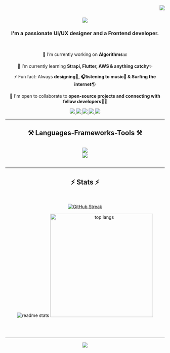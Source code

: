 <img align="right" src="https://visitor-badge.laobi.icu/badge?page_id=asare4u.asare4u" />

<h1 align="center">
    <img src="https://readme-typing-svg.herokuapp.com/?font=Righteous&size=35&center=true&vCenter=true&width=500&height=70&duration=4000&lines=Asare+Here!+👋;+Welcome+to+my+space!+🤗+✨;" />
</h1>

<h3 align="center">I'm a passionate UI/UX designer and a Frontend developer.</h3>

<br>

<div align = "center">
    
🔭 I’m currently working on **Algorithms**📊
    
🌱 I’m currently learning **Strapi, Flutter, AWS & anything catchy**✨

⚡ Fun fact: Always **designing🎨, 🎧listening to music🎵 & Surfing the internet**🌎

🤝 I'm open to collaborate to **open-source projects and connecting with fellow developers**👨‍💻

</div>

<div align = "center">
 <a href="mailto:nkansahasare3@gmail.com" target="_blank">
    <img src="https://img.shields.io/badge/Gmail-D14836?style=for-the-badge&logo=gmail&logoColor=white" target="_blank"/>
 </a>
 <a href="https://linkedin.com/in/asare-nkansah-b9465724a" target="_blank">
    <img src="https://img.shields.io/badge/LinkedIn-0077B5?style=for-the-badge&logo=linkedin&logoColor=white" target="_blank" />
 </a>
 <a href="https://instagram.com/lucky_asare" target="_blank">
    <img src="https://img.shields.io/badge/Instagram-%23E4405F.svg?style=for-the-badge&logo=Instagram&logoColor=white" target="_blank" />
 </a>
 <a href="https://x.com/@LuckyAsare" target="_blank">
    <img src="https://img.shields.io/badge/Twitter(X)-000000?style=for-the-badge&logo=X&logoColor=white" target="_blank" />
 </a>
 <a href="mailto:nkansahasare3@gmail.com" target="_blank">
    <img src="https://img.shields.io/badge/Discord-%231DA1F2.svg?style=for-the-badge&logo=Discord&logoColor=white" target="_blank" />
 </a>
</div>

<hr>

<h2 align="center">⚒️ Languages-Frameworks-Tools ⚒️</h2>

<br>

<div align="center">
    <img src="https://skillicons.dev/icons?i=figma,html,css,js,react,git,github,wordpress" /><br>
    <img src="https://skillicons.dev/icons?i=windows,nextjs,python,java,cs,cpp,php,mysql,vscode,linux" /><br>
</div>

<br>

<hr/>

<h2 align="center">⚡ Stats ⚡</h2>
<br>
<div align=center>
    
  [![GitHub Streak](http://github-readme-streak-stats.herokuapp.com?user=asare4u&theme=react&border_radius=10)](https://git.io/streak-stats)
  
  <img src="https://github-readme-stats.vercel.app/api?username=asare4u&count_private=true&show_icons=true&theme=react&border_radius=10" alt="readme stats" />
  
  <img width=325 src="https://github-readme-stats.vercel.app/api/top-langs/?username=asare4u&layout=compact&theme=react&border_radius=10" alt="top langs" />
  
</div>


<br/><br/>

<hr/>

<div align="center">
    <img src="https://readme-typing-svg.herokuapp.com/?font=Righteous&size=25&center=true&vCenter=true&width=500&height=60&duration=4000&lines=Thank+you+for+the+visit!+🙏;+See+you+another+time!+😊;+Byeee!+👋" />
</div>
